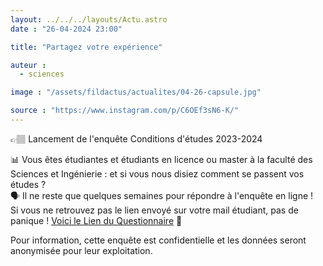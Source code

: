 ```yaml
---
layout: ../../../layouts/Actu.astro
date : "26-04-2024 23:00"

title: "Partagez votre expérience"

auteur :
  - sciences

image : "/assets/fildactus/actualites/04-26-capsule.jpg"

source : "https://www.instagram.com/p/C6OEf3sN6-K/"
---
```


👉🏽 Lancement de l'enquête Conditions d'études 2023-2024

📊 Vous êtes étudiantes et étudiants en licence ou master à la faculté des Sciences et Ingénierie : et si vous nous disiez comment se passent vos études ?  
🗣 Il ne reste que quelques semaines pour répondre à l'enquête en ligne !  
Si vous ne retrouvez pas le lien envoyé sur votre mail étudiant, pas de panique ! [Voici le Lien du Questionnaire](https://cvip.sphinxonline.net/surveyserver/s/observatoire-SU/CE_tousniveaux_2324_A/questionnaire) 📲

Pour information, cette enquête est confidentielle et les données seront anonymisée pour leur exploitation.